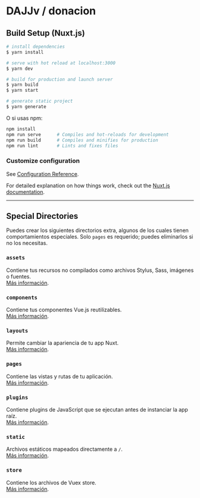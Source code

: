 # DAJJv / donacion

## Build Setup (Nuxt.js)

```bash
# install dependencies
$ yarn install

# serve with hot reload at localhost:3000
$ yarn dev

# build for production and launch server
$ yarn build
$ yarn start

# generate static project
$ yarn generate
```

O si usas npm:

```bash
npm install
npm run serve      # Compiles and hot-reloads for development
npm run build      # Compiles and minifies for production
npm run lint       # Lints and fixes files
```

### Customize configuration
See [Configuration Reference](https://cli.vuejs.org/config/).

For detailed explanation on how things work, check out the [Nuxt.js documentation](https://nuxtjs.org).

---

## Special Directories

Puedes crear los siguientes directorios extra, algunos de los cuales tienen comportamientos especiales. Solo `pages` es requerido; puedes eliminarlos si no los necesitas.

### `assets`
Contiene tus recursos no compilados como archivos Stylus, Sass, imágenes o fuentes.  
[Más información](https://nuxtjs.org/docs/2.x/directory-structure/assets).

### `components`
Contiene tus componentes Vue.js reutilizables.  
[Más información](https://nuxtjs.org/docs/2.x/directory-structure/components).

### `layouts`
Permite cambiar la apariencia de tu app Nuxt.  
[Más información](https://nuxtjs.org/docs/2.x/directory-structure/layouts).

### `pages`
Contiene las vistas y rutas de tu aplicación.  
[Más información](https://nuxtjs.org/docs/2.x/get-started/routing).

### `plugins`
Contiene plugins de JavaScript que se ejecutan antes de instanciar la app raíz.  
[Más información](https://nuxtjs.org/docs/2.x/directory-structure/plugins).

### `static`
Archivos estáticos mapeados directamente a `/`.  
[Más información](https://nuxtjs.org/docs/2.x/directory-structure/static).

### `store`
Contiene los archivos de Vuex store.  
[Más información](https://nuxtjs.org/docs/2.x/directory-structure/store).
